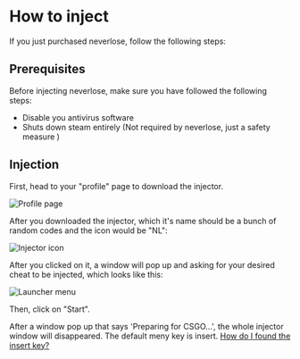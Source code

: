 # How to inject

If you just purchased neverlose, follow the following steps:

## Prerequisites

Before injecting neverlose, make sure you have followed the following steps:

* Disable you antivirus software
* Shuts down steam entirely (Not required by neverlose, just a safety measure )

## Injection

First, head to your "profile" page to download the injector.

![Profile page](https://i.imgur.com/PwKCW1y.png)

After you downloaded the injector, which it's name should be a bunch of random codes and the icon would be "NL":

![Injector icon](https://i.imgur.com/8OTfG7W.png)

After you clicked on it, a window will pop up and asking for your desired cheat to be injected, which looks like this:

![Launcher menu](https://i.imgur.com/TeBIrGO.png)

Then, click on "Start".

After a window pop up that says 'Preparing for CSGO...', the whole injector window will disappeared. The default meny key is insert. [How do I found the insert key?](https://www.computerhope.com/jargon/i/insertke.htm)
